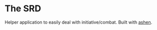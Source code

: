 # The SRD

Helper application to easily deal with initiative/combat. Built with [ashen][].

[ashen]: https://github.com/colinta/Ashen
